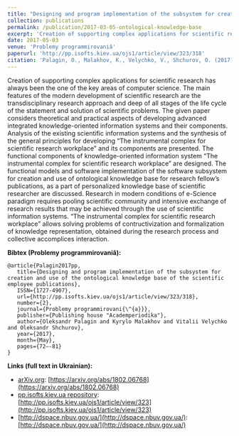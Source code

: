 ```yaml
---
title: "Designing and program implementation of the subsystem for creation and use of the ontological knowledge base of the scientific employee publications"
collection: publications
permalink: /publication/2017-03-05-ontological-knowledge-base
excerpt: 'Creation of supporting complex applications for scientific research has always been the one of the key areas of computer science. The main features of the modern development of scientific research are the transdisciplinary research approach and deep of all stages of the life cycle of the statement and solution of scientific problems. The given paper considers theoretical and practical aspects of developing advanced integrated knowledge-oriented information systems and their components. Analysis of the existing scientific information systems and the synthesis of the general principles for developing “The instrumental complex for scientific research workplace” and its components are presented. The functional components of knowledge-oriented information system “The instrumental complex for scientific research workplace” are designed. The functional models and software implementation of the software subsystem for creation and use of ontological knowledge base for research fellow’s publications, as a part of personalized knowledge base of scientific researcher are discussed. Research in modern conditions of e-Science paradigm requires pooling scientific community and intensive exchange of research results that may be achieved through the use of scientific information systems. “The instrumental complex for scientific research workplace” allows solving problems of contructivization and formalization of knowledge representation, obtained during the research process and collective accomplices interaction.'
date: 2017-05-03
venue: 'Problemy programmirovaniâ'
paperurl: 'http://pp.isofts.kiev.ua/ojs1/article/view/323/318'
citation: 'Palagin, O., Malakhov, K., Velychko, V., Shchurov, O. (2017). Designing and program implementation of the subsystem for creation and use of the ontological knowledge base of the scientific employee publications. <i>Problemy programmirovaniâ, 2</i>, 72–81. Retrieved from'
---
```


Creation of supporting complex applications for scientific research has always been the one of the key areas of computer science. The main features of the modern development of scientific research are the transdisciplinary research approach and deep of all stages of the life cycle of the statement and solution of scientific problems. The given paper considers theoretical and practical aspects of developing advanced integrated knowledge-oriented information systems and their components. Analysis of the existing scientific information systems and the synthesis of the general principles for developing “The instrumental complex for scientific research workplace” and its components are presented. The functional components of knowledge-oriented information system “The instrumental complex for scientific research workplace” are designed. The functional models and software implementation of the software subsystem for creation and use of ontological knowledge base for research fellow’s publications, as a part of personalized knowledge base of scientific researcher are discussed. Research in modern conditions of e-Science paradigm requires pooling scientific community and intensive exchange of research results that may be achieved through the use of scientific information systems. “The instrumental complex for scientific research workplace” allows solving problems of contructivization and formalization of knowledge representation, obtained during the research process and collective accomplices interaction.

**Bibtex (Problemy programmirovaniâ):**
```
@article{Palagin2017pp,
   title={Designing and program implementation of the subsystem for creation and use of the ontological knowledge base of the scientific employee publications},
   ISSN={1727-4907},
   url={http://pp.isofts.kiev.ua/ojs1/article/view/323/318},
   number={2},
   journal={Problemy programmirovani{\^{a}}},
   publisher={Publishing house "Academperiodika"},
   author={Oleksandr Palagin and Kyrylo Malakhov and Vitalii Velychko and Oleksandr Shchurov},
   year={2017},
   month={May},
   pages={72–-81}
}
```

**Links (full text in Ukrainian):**
* [arXiv.org](https://arxiv.org/a/0000-0003-3223-9844): [https://arxiv.org/abs/1802.06768](https://arxiv.org/abs/1802.06768)
* [pp.isofts.kiev.ua repository](http://pp.isofts.kiev.ua): [http://pp.isofts.kiev.ua/ojs1/article/view/323](http://pp.isofts.kiev.ua/ojs1/article/view/323)
* [http://dspace.nbuv.gov.ua/](http://dspace.nbuv.gov.ua/): [http://dspace.nbuv.gov.ua/](http://dspace.nbuv.gov.ua/)